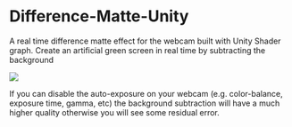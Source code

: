 # Difference-Matte-Unity
A real time difference matte effect for the webcam built with Unity Shader graph. Create an artificial green screen in real time by subtracting the background

![](difference_matte.gif)

If you can disable the auto-exposure on your webcam (e.g. color-balance, exposure time, gamma, etc) the background subtraction will have a much higher quality otherwise you will see some residual error.